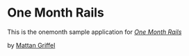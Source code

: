 # One Month Rails

This is the onemonth sample application for [*One Month Rails*](http://onemonthrails.com)

by [Mattan Griffel](http://mattangriffel.com)
